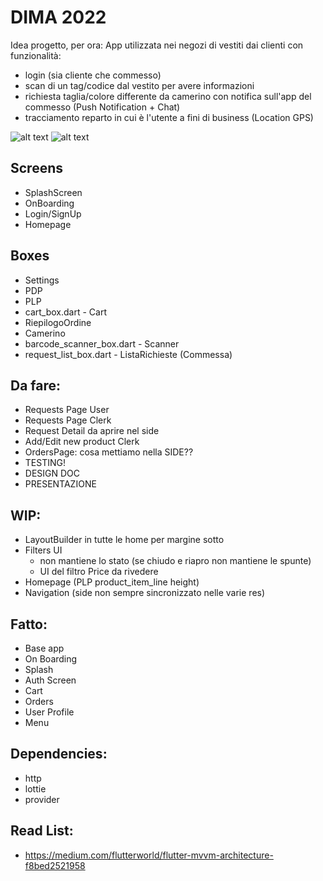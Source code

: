 # DIMA 2022 
Idea progetto, per ora:
App utilizzata nei negozi di vestiti dai clienti con funzionalità: 
- login (sia cliente che commesso)
- scan di un tag/codice dal vestito per avere informazioni
- richiesta taglia/colore differente da camerino con notifica sull'app del commesso (Push Notification + Chat)
- tracciamento reparto in cui è l'utente a fini di business (Location GPS)

![alt text](https://i.imgur.com/JN76OwT.jpeg)
![alt text](https://i.imgur.com/9ZXhrxH.png)

## Screens
- SplashScreen
- OnBoarding
- Login/SignUp
- Homepage

## Boxes
- Settings 
- PDP
- PLP
- cart_box.dart - Cart
- RiepilogoOrdine
- Camerino
- barcode_scanner_box.dart - Scanner
- request_list_box.dart - ListaRichieste (Commessa)

## Da fare:
- Requests Page User
- Requests Page Clerk
- Request Detail da aprire nel side
- Add/Edit new product Clerk
- OrdersPage: cosa mettiamo nella SIDE??
- TESTING!
- DESIGN DOC
- PRESENTAZIONE

## WIP:
- LayoutBuilder in tutte le home per margine sotto
- Filters UI
    - non mantiene lo stato (se chiudo e riapro non mantiene le spunte)
    - UI del filtro Price da rivedere
- Homepage (PLP product_item_line height)
- Navigation (side non sempre sincronizzato nelle varie res)

## Fatto:
- Base app
- On Boarding
- Splash
- Auth Screen
- Cart
- Orders
- User Profile
- Menu

## Dependencies:
-  http
-  lottie
-  provider

## Read List:
-   https://medium.com/flutterworld/flutter-mvvm-architecture-f8bed2521958

